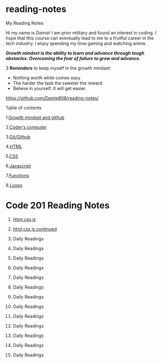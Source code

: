 # reading-notes
My Reading Notes

Hi my name is *Damie*! I am prior military and found an interest in coding. I hope that this course can eventually lead to me to a fruitful career in the tech industry. I enjoy spending my time gaming and watching anime.

**_Growth mindset is the ability to learn and advance through tough obstacles. Overcoming the fear of failure to grow and advance._**

3 **Reminders** to keep myself in the growth mindset:

 - Nothing worth while comes easy
 - The harder the task the sweeter the reward
 - Believe in yourself. It will get easier.
 
 https://github.com/Damie808/reading-notes/

 Table of contents

1.[Growth mindset and github](https://damie808.github.io/reading-notes/class1reflection)

2.[Coder's computer](https://damie808.github.io/reading-notes/class2reflection)

3.[Git/Github](https://damie808.github.io/reading-notes/class3reflection)

4.[HTML](https://damie808.github.io/reading-notes/class4reflection)

5.[CSS](https://damie808.github.io/reading-notes/class5reflection)

6.[Javascript](https://damie808.github.io/reading-notes/class6reflection)

7.[Functions](https://damie808.github.io/reading-notes/class7reflection)

8.[Loops](https://damie808.github.io/reading-notes/class8reflection)

# Code 201 Reading Notes

1. [Html,css,js](https://damie808.github.io/reading-notes/201reading1)

2. [html,css,js continued](https://damie808.github.io/reading-notes/201reading2)

3. Daily Readings

4. Daily Readings

5. Daily Readings

6. Daily Readings

7. Daily Readings

8. Daily Readings

9. Daily Readings

10. Daily Readings

11. Daily Readings

12. Daily Readings

13. Daily Readings

14. Daily Readings

15. Daily Readings



